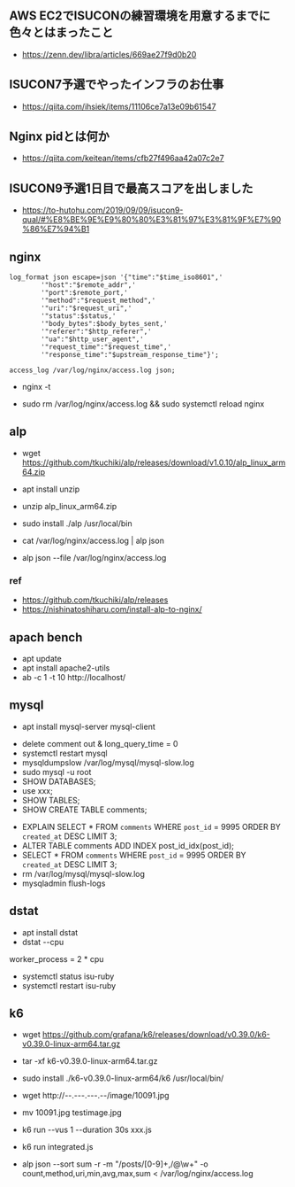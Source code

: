 ## AWS EC2でISUCONの練習環境を用意するまでに色々とはまったこと
- https://zenn.dev/libra/articles/669ae27f9d0b20

## ISUCON7予選でやったインフラのお仕事
- https://qiita.com/ihsiek/items/11106ce7a13e09b61547

## Nginx pidとは何か
- https://qiita.com/keitean/items/cfb27f496aa42a07c2e7

## ISUCON9予選1日目で最高スコアを出しました
- https://to-hutohu.com/2019/09/09/isucon9-qual/#%E8%BE%9E%E9%80%80%E3%81%97%E3%81%9F%E7%90%86%E7%94%B1

## nginx
<!-- in /etc/nginx/nginx.conf -->
```
log_format json escape=json '{"time":"$time_iso8601",'
        '"host":"$remote_addr",'
        '"port":$remote_port,'
        '"method":"$request_method",'
        '"uri":"$request_uri",'
        '"status":$status,'
        '"body_bytes":$body_bytes_sent,'
        '"referer":"$http_referer",'
        '"ua":"$http_user_agent",'
        '"request_time":"$request_time",'
        '"response_time":"$upstream_response_time"}';

access_log /var/log/nginx/access.log json;
```
- nginx -t
<!-- by root user -->
- sudo rm /var/log/nginx/access.log && sudo systemctl reload nginx

## alp
- wget https://github.com/tkuchiki/alp/releases/download/v1.0.10/alp_linux_arm64.zip
- apt install unzip
- unzip alp_linux_arm64.zip
- sudo install ./alp /usr/local/bin

- cat /var/log/nginx/access.log | alp json
<!-- or -->
- alp json --file /var/log/nginx/access.log

### ref
- https://github.com/tkuchiki/alp/releases
- https://nishinatoshiharu.com/install-alp-to-nginx/

## apach bench
- apt update
- apt install apache2-utils
- ab -c 1 -t 10 http://localhost/

## mysql
- apt install mysql-server mysql-client
<!-- in /etc/mysql/mysql.conf.d/mysqld.cnf -->
- delete comment out & long_query_time = 0
- systemctl restart mysql
- mysqldumpslow /var/log/mysql/mysql-slow.log
- sudo mysql -u root
- SHOW DATABASES;
- use xxx;
- SHOW TABLES;
- SHOW CREATE TABLE comments;
<!-- index <= 5% -->
- EXPLAIN SELECT * FROM `comments` WHERE `post_id` = 9995 ORDER BY `created_at` DESC LIMIT 3;
- ALTER TABLE comments ADD INDEX post_id_idx(post_id);
- SELECT * FROM `comments` WHERE `post_id` = 9995 ORDER BY `created_at` DESC LIMIT 3;
- rm /var/log/mysql/mysql-slow.log
- mysqladmin flush-logs

## dstat
- apt install dstat
- dstat --cpu

<!-- in private_isu/webapp/ruby/unicorn_config.rb -->
worker_process = 2 * cpu
- systemctl status isu-ruby
- systemctl restart isu-ruby

## k6
- wget https://github.com/grafana/k6/releases/download/v0.39.0/k6-v0.39.0-linux-arm64.tar.gz
- tar -xf k6-v0.39.0-linux-arm64.tar.gz
- sudo install ./k6-v0.39.0-linux-arm64/k6 /usr/local/bin/

- wget http://--.---.---.--/image/10091.jpg
- mv 10091.jpg testimage.jpg

- k6 run --vus 1 --duration 30s xxx.js
- k6 run integrated.js

- alp json --sort sum -r -m "/posts/[0-9]+,/@\w+" -o count,method,uri,min,avg,max,sum < /var/log/nginx/access.log
